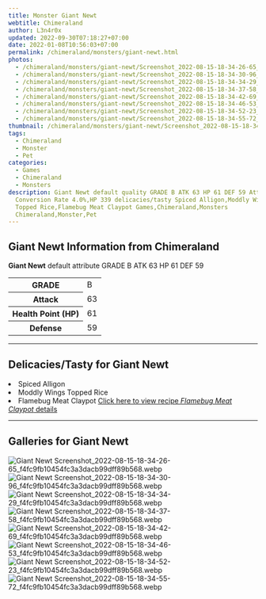 ```yaml
---
title: Monster Giant Newt
webtitle: Chimeraland
author: L3n4r0x
updated: 2022-09-30T07:18:27+07:00
date: 2022-01-08T10:56:03+07:00
permalink: /chimeraland/monsters/giant-newt.html
photos:
  - /chimeraland/monsters/giant-newt/Screenshot_2022-08-15-18-34-26-65_f4fc9fb10454fc3a3dacb99dff89b568.webp
  - /chimeraland/monsters/giant-newt/Screenshot_2022-08-15-18-34-30-96_f4fc9fb10454fc3a3dacb99dff89b568.webp
  - /chimeraland/monsters/giant-newt/Screenshot_2022-08-15-18-34-34-29_f4fc9fb10454fc3a3dacb99dff89b568.webp
  - /chimeraland/monsters/giant-newt/Screenshot_2022-08-15-18-34-37-58_f4fc9fb10454fc3a3dacb99dff89b568.webp
  - /chimeraland/monsters/giant-newt/Screenshot_2022-08-15-18-34-42-69_f4fc9fb10454fc3a3dacb99dff89b568.webp
  - /chimeraland/monsters/giant-newt/Screenshot_2022-08-15-18-34-46-53_f4fc9fb10454fc3a3dacb99dff89b568.webp
  - /chimeraland/monsters/giant-newt/Screenshot_2022-08-15-18-34-52-23_f4fc9fb10454fc3a3dacb99dff89b568.webp
  - /chimeraland/monsters/giant-newt/Screenshot_2022-08-15-18-34-55-72_f4fc9fb10454fc3a3dacb99dff89b568.webp
thumbnail: /chimeraland/monsters/giant-newt/Screenshot_2022-08-15-18-34-26-65_f4fc9fb10454fc3a3dacb99dff89b568.webp
tags:
  - Chimeraland
  - Monster
  - Pet
categories:
  - Games
  - Chimeraland
  - Monsters
description: Giant Newt default quality GRADE B ATK 63 HP 61 DEF 59 Attributes
  Conversion Rate 4.0%,HP 339 delicacies/tasty Spiced Alligon,Moddly Wings
  Topped Rice,Flamebug Meat Claypot Games,Chimeraland,Monsters
  Chimeraland,Monster,Pet
---
```


<section id="bootstrap-wrapper"><link rel="stylesheet" href="https://cdn.statically.io/gh/dimaslanjaka/Web-Manajemen/40ac3225/css/bootstrap-4.5-wrapper.css"/><h2>Giant Newt Information from Chimeraland</h2><p><b>Giant Newt</b> default attribute GRADE B ATK 63 HP 61 DEF 59<table><tr><th>GRADE</th><td>B</td></tr><tr><th>Attack</th><td>63</td></tr><tr><th>Health Point (HP)</th><td>61</td></tr><tr><th>Defense</th><td>59</td></tr></table></p><hr/><h2>Delicacies/Tasty for Giant Newt</h2><li class="d-flex justify-content-between">Spiced Alligon </li><li class="d-flex justify-content-between">Moddly Wings Topped Rice </li><li class="d-flex justify-content-between">Flamebug Meat Claypot <a href="/chimeraland/recipes/flamebug-meat-claypot.html">Click here to view recipe <i>Flamebug Meat Claypot</i> details</a></li><hr/><div id="gallery"><h2>Galleries for Giant Newt</h2><div class="row"><div class="col-lg-6 col-12"><img src="/chimeraland/monsters/giant-newt/Screenshot_2022-08-15-18-34-26-65_f4fc9fb10454fc3a3dacb99dff89b568.webp" alt="Giant Newt Screenshot_2022-08-15-18-34-26-65_f4fc9fb10454fc3a3dacb99dff89b568.webp"/></div><div class="col-lg-6 col-12"><img src="/chimeraland/monsters/giant-newt/Screenshot_2022-08-15-18-34-30-96_f4fc9fb10454fc3a3dacb99dff89b568.webp" alt="Giant Newt Screenshot_2022-08-15-18-34-30-96_f4fc9fb10454fc3a3dacb99dff89b568.webp"/></div><div class="col-lg-6 col-12"><img src="/chimeraland/monsters/giant-newt/Screenshot_2022-08-15-18-34-34-29_f4fc9fb10454fc3a3dacb99dff89b568.webp" alt="Giant Newt Screenshot_2022-08-15-18-34-34-29_f4fc9fb10454fc3a3dacb99dff89b568.webp"/></div><div class="col-lg-6 col-12"><img src="/chimeraland/monsters/giant-newt/Screenshot_2022-08-15-18-34-37-58_f4fc9fb10454fc3a3dacb99dff89b568.webp" alt="Giant Newt Screenshot_2022-08-15-18-34-37-58_f4fc9fb10454fc3a3dacb99dff89b568.webp"/></div><div class="col-lg-6 col-12"><img src="/chimeraland/monsters/giant-newt/Screenshot_2022-08-15-18-34-42-69_f4fc9fb10454fc3a3dacb99dff89b568.webp" alt="Giant Newt Screenshot_2022-08-15-18-34-42-69_f4fc9fb10454fc3a3dacb99dff89b568.webp"/></div><div class="col-lg-6 col-12"><img src="/chimeraland/monsters/giant-newt/Screenshot_2022-08-15-18-34-46-53_f4fc9fb10454fc3a3dacb99dff89b568.webp" alt="Giant Newt Screenshot_2022-08-15-18-34-46-53_f4fc9fb10454fc3a3dacb99dff89b568.webp"/></div><div class="col-lg-6 col-12"><img src="/chimeraland/monsters/giant-newt/Screenshot_2022-08-15-18-34-52-23_f4fc9fb10454fc3a3dacb99dff89b568.webp" alt="Giant Newt Screenshot_2022-08-15-18-34-52-23_f4fc9fb10454fc3a3dacb99dff89b568.webp"/></div><div class="col-lg-6 col-12"><img src="/chimeraland/monsters/giant-newt/Screenshot_2022-08-15-18-34-55-72_f4fc9fb10454fc3a3dacb99dff89b568.webp" alt="Giant Newt Screenshot_2022-08-15-18-34-55-72_f4fc9fb10454fc3a3dacb99dff89b568.webp"/></div></div></div></section>